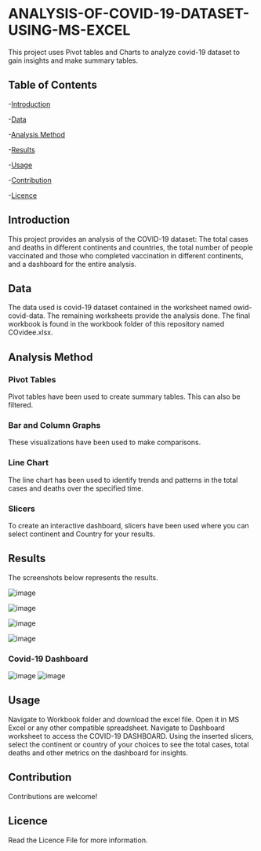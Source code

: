 # ANALYSIS-OF-COVID-19-DATASET-USING-MS-EXCEL
This project uses Pivot tables and Charts to analyze covid-19 dataset to gain insights and make summary tables.

## Table of Contents

-[Introduction](#Introduction)

-[Data](#Data)

-[Analysis Method](#Analysis-Method)

-[Results](#Results)

-[Usage](#Usage)

-[Contribution](#Contribution)

-[Licence](#Licence)

## Introduction

This project provides an analysis of the COVID-19 dataset: The total cases and deaths in different continents and countries, the total number of people vaccinated and those who completed vaccination in different continents, and a dashboard for the entire analysis. 
## Data
The data used is covid-19 dataset contained in the worksheet named owid-covid-data. The remaining worksheets provide the analysis done. The final workbook is found in the workbook folder of this repository named COvidee.xlsx.

## Analysis Method

### Pivot Tables

Pivot tables have been used to create summary tables. This can also be filtered.

### Bar and Column Graphs

These visualizations have been used to make comparisons.

### Line Chart

The line chart has been used to identify trends and patterns in the total cases and deaths over the specified time.

### Slicers
To create an interactive dashboard, slicers have been used where you can select continent and Country for your results.

## Results

The screenshots below represents the results.

![image](https://github.com/user-attachments/assets/838ddaba-f0d0-4cd3-ae33-07441af09a00)

![image](https://github.com/user-attachments/assets/fee519ce-9fa4-4102-98c8-15ff9b7519f1)

![image](https://github.com/user-attachments/assets/16bf5200-8a9f-49f8-8785-20efda798117)

![image](https://github.com/user-attachments/assets/7beb121e-2788-4239-881f-752d448779b3)

### Covid-19 Dashboard

![image](https://github.com/user-attachments/assets/77ef5128-c038-47a2-816b-665af39890b7)
![image](https://github.com/user-attachments/assets/47913600-0c5f-45ce-89d0-27764c640448)



## Usage

Navigate to Workbook folder and download the excel file. Open it in MS Excel or any other compatible spreadsheet.
Navigate to Dashboard worksheet to access the COVID-19 DASHBOARD.
Using the inserted slicers, select the continent or country of your choices to see the total cases, total deaths and other metrics on the dashboard for insights.

## Contribution

Contributions are welcome!

## Licence

Read the Licence File for more information.
